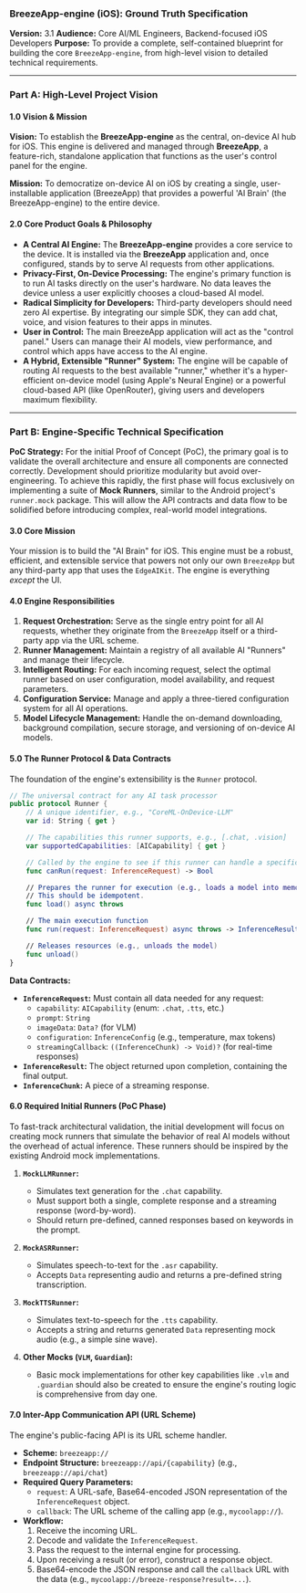 ### **BreezeApp-engine (iOS): Ground Truth Specification**

**Version:** 3.1
**Audience:** Core AI/ML Engineers, Backend-focused iOS Developers
**Purpose:** To provide a complete, self-contained blueprint for building the core `BreezeApp-engine`, from high-level vision to detailed technical requirements.

---

### **Part A: High-Level Project Vision**

#### **1.0 Vision & Mission**

**Vision:** To establish the **BreezeApp-engine** as the central, on-device AI hub for iOS. This engine is delivered and managed through **BreezeApp**, a feature-rich, standalone application that functions as the user's control panel for the engine.

**Mission:** To democratize on-device AI on iOS by creating a single, user-installable application (BreezeApp) that provides a powerful 'AI Brain' (the BreezeApp-engine) to the entire device.

#### **2.0 Core Product Goals & Philosophy**

*   **A Central AI Engine:** The **BreezeApp-engine** provides a core service to the device. It is installed via the **BreezeApp** application and, once configured, stands by to serve AI requests from other applications.
*   **Privacy-First, On-Device Processing:** The engine's primary function is to run AI tasks directly on the user's hardware. No data leaves the device unless a user explicitly chooses a cloud-based AI model.
*   **Radical Simplicity for Developers:** Third-party developers should need zero AI expertise. By integrating our simple SDK, they can add chat, voice, and vision features to their apps in minutes.
*   **User in Control:** The main BreezeApp application will act as the "control panel." Users can manage their AI models, view performance, and control which apps have access to the AI engine.
*   **A Hybrid, Extensible "Runner" System:** The engine will be capable of routing AI requests to the best available "runner," whether it's a hyper-efficient on-device model (using Apple's Neural Engine) or a powerful cloud-based API (like OpenRouter), giving users and developers maximum flexibility.

---

### **Part B: Engine-Specific Technical Specification**

**PoC Strategy:** For the initial Proof of Concept (PoC), the primary goal is to validate the overall architecture and ensure all components are connected correctly. Development should prioritize modularity but avoid over-engineering. To achieve this rapidly, the first phase will focus exclusively on implementing a suite of **Mock Runners**, similar to the Android project's `runner.mock` package. This will allow the API contracts and data flow to be solidified before introducing complex, real-world model integrations.

#### **3.0 Core Mission**

Your mission is to build the "AI Brain" for iOS. This engine must be a robust, efficient, and extensible service that powers not only our own `BreezeApp` but any third-party app that uses the `EdgeAIKit`. The engine is everything *except* the UI.

#### **4.0 Engine Responsibilities**

1.  **Request Orchestration:** Serve as the single entry point for all AI requests, whether they originate from the `BreezeApp` itself or a third-party app via the URL scheme.
2.  **Runner Management:** Maintain a registry of all available AI "Runners" and manage their lifecycle.
3.  **Intelligent Routing:** For each incoming request, select the optimal runner based on user configuration, model availability, and request parameters.
4.  **Configuration Service:** Manage and apply a three-tiered configuration system for all AI operations.
5.  **Model Lifecycle Management:** Handle the on-demand downloading, background compilation, secure storage, and versioning of on-device AI models.

#### **5.0 The Runner Protocol & Data Contracts**

The foundation of the engine's extensibility is the `Runner` protocol.

```swift
// The universal contract for any AI task processor
public protocol Runner {
    // A unique identifier, e.g., "CoreML-OnDevice-LLM"
    var id: String { get }

    // The capabilities this runner supports, e.g., [.chat, .vision]
    var supportedCapabilities: [AICapability] { get }

    // Called by the engine to see if this runner can handle a specific request
    func canRun(request: InferenceRequest) -> Bool

    // Prepares the runner for execution (e.g., loads a model into memory)
    // This should be idempotent.
    func load() async throws

    // The main execution function
    func run(request: InferenceRequest) async throws -> InferenceResult

    // Releases resources (e.g., unloads the model)
    func unload()
}
```

**Data Contracts:**

*   **`InferenceRequest`:** Must contain all data needed for any request:
    *   `capability`: `AICapability` (enum: `.chat`, `.tts`, etc.)
    *   `prompt`: `String`
    *   `imageData`: `Data?` (for VLM)
    *   `configuration`: `InferenceConfig` (e.g., temperature, max tokens)
    *   `streamingCallback`: `((InferenceChunk) -> Void)?` (for real-time responses)
*   **`InferenceResult`:** The object returned upon completion, containing the final output.
*   **`InferenceChunk`:** A piece of a streaming response.

#### **6.0 Required Initial Runners (PoC Phase)**

To fast-track architectural validation, the initial development will focus on creating mock runners that simulate the behavior of real AI models without the overhead of actual inference. These runners should be inspired by the existing Android mock implementations.

1.  **`MockLLMRunner`:**
    *   Simulates text generation for the `.chat` capability.
    *   Must support both a single, complete response and a streaming response (word-by-word).
    *   Should return pre-defined, canned responses based on keywords in the prompt.

2.  **`MockASRRunner`:**
    *   Simulates speech-to-text for the `.asr` capability.
    *   Accepts `Data` representing audio and returns a pre-defined string transcription.

3.  **`MockTTSRunner`:**
    *   Simulates text-to-speech for the `.tts` capability.
    *   Accepts a string and returns generated `Data` representing mock audio (e.g., a simple sine wave).

4.  **Other Mocks (`VLM`, `Guardian`):**
    *   Basic mock implementations for other key capabilities like `.vlm` and `.guardian` should also be created to ensure the engine's routing logic is comprehensive from day one.

#### **7.0 Inter-App Communication API (URL Scheme)**

The engine's public-facing API is its URL scheme handler.

*   **Scheme:** `breezeapp://`
*   **Endpoint Structure:** `breezeapp://api/{capability}` (e.g., `breezeapp://api/chat`)
*   **Required Query Parameters:**
    *   `request`: A URL-safe, Base64-encoded JSON representation of the `InferenceRequest` object.
    *   `callback`: The URL scheme of the calling app (e.g., `mycoolapp://`).
*   **Workflow:**
    1.  Receive the incoming URL.
    2.  Decode and validate the `InferenceRequest`.
    3.  Pass the request to the internal engine for processing.
    4.  Upon receiving a result (or error), construct a response object.
    5.  Base64-encode the JSON response and call the `callback` URL with the data (e.g., `mycoolapp://breeze-response?result=...`).